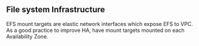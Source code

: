 ## File system Infrastructure

EFS mount targets are elastic network interfaces which expose EFS to VPC.
As a good practice to improve HA, have mount targets mounted on each Availability Zone.